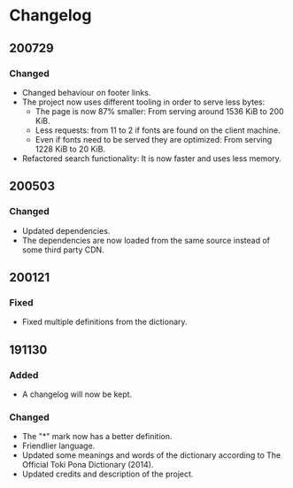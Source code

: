 # Changelog

## 200729
### Changed
- Changed behaviour on footer links.
- The project now uses different tooling in order to serve less bytes:
    - The page is now 87% smaller: From serving around 1536 KiB to 200 KiB.
    - Less requests: from 11 to 2 if fonts are found on the client machine.
    - Even if fonts need to be served they are optimized: From serving 1228 KiB to 20 KiB.
- Refactored search functionality: It is now faster and uses less memory.

## 200503
### Changed
- Updated dependencies.
- The dependencies are now loaded from the same source instead of some third party CDN.

## 200121
### Fixed
- Fixed multiple definitions from the dictionary.

## 191130
### Added
- A changelog will now be kept.

### Changed
- The "*" mark now has a better definition.
- Friendlier language.
- Updated some meanings and words of the dictionary according to The Official Toki Pona Dictionary (2014).
- Updated credits and description of the project.
